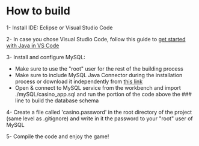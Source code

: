 # How to build

1- Install IDE: Eclipse or Visual Studio Code

2- In case you chose Visual Studio Code, follow this guide to [get started with Java in VS Code](https://code.visualstudio.com/docs/java/java-tutorial)

3- Install and configure MySQL: 
- Make sure to use the "root" user for the rest of the building process
- Make sure to include MySQL Java Connector during the installation process or download it independently from [this link](https://dev.mysql.com/downloads/connector/j/)
- Open & connect to MySQL service from the workbench and import ./mySQL/casino_app.sql and run the portion of the code above the ### line to build the database schema

4- Create a file called 'casino.password' in the root directory of the project (same level as .gitignore) and write in it the password to your "root" user of MySQL

5- Compile the code and enjoy the game!
